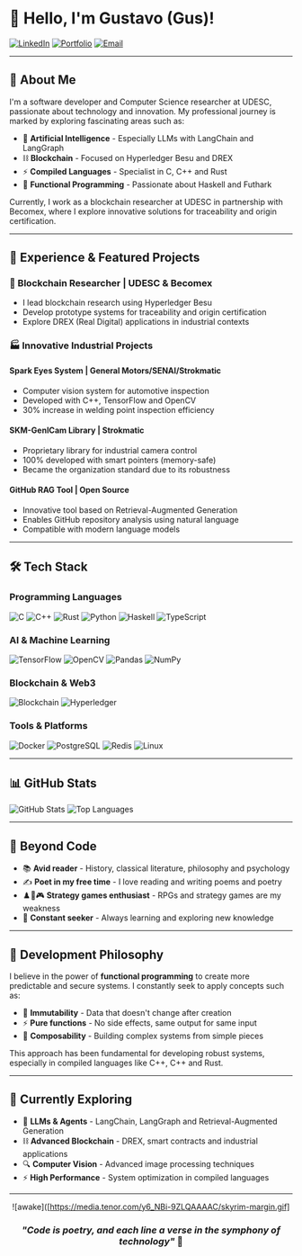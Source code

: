 # 👋 Hello, I'm Gustavo (Gus)!

[![LinkedIn](https://img.shields.io/badge/LinkedIn-0077B5?style=for-the-badge&logo=linkedin&logoColor=white)](https://www.linkedin.com/in/thecodergus)
[![Portfolio](https://img.shields.io/badge/Portfolio-000?style=for-the-badge&logo=vercel&logoColor=white)](https://thecodergus.github.io/)
[![Email](https://img.shields.io/badge/Gmail-D14836?style=for-the-badge&logo=gmail&logoColor=white)](mailto:gustavo.michels.de.camargo@gmail.com)

---

## 🚀 About Me

I'm a software developer and Computer Science researcher at UDESC, passionate about technology and innovation. My professional journey is marked by exploring fascinating areas such as:

- 🤖 **Artificial Intelligence** - Especially LLMs with LangChain and LangGraph
- ⛓️ **Blockchain** - Focused on Hyperledger Besu and DREX
- ⚡ **Compiled Languages** - Specialist in C, C++ and Rust
- 🧠 **Functional Programming** - Passionate about Haskell and Futhark

Currently, I work as a blockchain researcher at UDESC in partnership with Becomex, where I explore innovative solutions for traceability and origin certification.

---

## 💼 Experience & Featured Projects

### 🔬 Blockchain Researcher | UDESC & Becomex
- I lead blockchain research using Hyperledger Besu
- Develop prototype systems for traceability and origin certification
- Explore DREX (Real Digital) applications in industrial contexts

### 🏭 Innovative Industrial Projects

#### **Spark Eyes System** | General Motors/SENAI/Strokmatic
- Computer vision system for automotive inspection
- Developed with C++, TensorFlow and OpenCV
- 30% increase in welding point inspection efficiency

#### **SKM-GenICam Library** | Strokmatic
- Proprietary library for industrial camera control
- 100% developed with smart pointers (memory-safe)
- Became the organization standard due to its robustness

#### **GitHub RAG Tool** | Open Source
- Innovative tool based on Retrieval-Augmented Generation
- Enables GitHub repository analysis using natural language
- Compatible with modern language models

---

## 🛠️ Tech Stack

### Programming Languages
![C](https://img.shields.io/badge/C-00599C?style=for-the-badge&logo=c&logoColor=white)
![C++](https://img.shields.io/badge/C%2B%2B-00599C?style=for-the-badge&logo=c%2B%2B&logoColor=white)
![Rust](https://img.shields.io/badge/rust-%23000000.svg?style=for-the-badge&logo=rust&logoColor=white)
![Python](https://img.shields.io/badge/python-3670A0?style=for-the-badge&logo=python&logoColor=ffdd54)
![Haskell](https://img.shields.io/badge/Haskell-5e5086?style=for-the-badge&logo=haskell&logoColor=white)
![TypeScript](https://img.shields.io/badge/TypeScript-007ACC?style=for-the-badge&logo=typescript&logoColor=white)

### AI & Machine Learning
![TensorFlow](https://img.shields.io/badge/TensorFlow-%23FF6F00.svg?style=for-the-badge&logo=TensorFlow&logoColor=white)
![OpenCV](https://img.shields.io/badge/opencv-%23white.svg?style=for-the-badge&logo=opencv&logoColor=white)
![Pandas](https://img.shields.io/badge/pandas-%23150458.svg?style=for-the-badge&logo=pandas&logoColor=white)
![NumPy](https://img.shields.io/badge/numpy-%23013243.svg?style=for-the-badge&logo=numpy&logoColor=white)

### Blockchain & Web3
![Blockchain](https://img.shields.io/badge/blockchain-%23121011.svg?style=for-the-badge&logo=blockchain&logoColor=white)
![Hyperledger](https://img.shields.io/badge/hyperledger-%23121011.svg?style=for-the-badge&logo=hyperledger&logoColor=white)

### Tools & Platforms
![Docker](https://img.shields.io/badge/docker-%230db7ed.svg?style=for-the-badge&logo=docker&logoColor=white)
![PostgreSQL](https://img.shields.io/badge/PostgreSQL-316192?style=for-the-badge&logo=postgresql&logoColor=white)
![Redis](https://img.shields.io/badge/redis-%23DD0031.svg?style=for-the-badge&logo=redis&logoColor=white)
![Linux](https://img.shields.io/badge/Linux-FCC624?style=for-the-badge&logo=linux&logoColor=black)

---

## 📊 GitHub Stats

![GitHub Stats](https://github-readme-stats.vercel.app/api?username=thecodergus&show_icons=true&theme=radical)
![Top Languages](https://github-readme-stats.vercel.app/api/top-langs/?username=thecodergus&layout=compact&theme=radical)

---

## 🎨 Beyond Code

- 📚 **Avid reader** - History, classical literature, philosophy and psychology
- ✍️ **Poet in my free time** - I love reading and writing poems and poetry
- ♟️🏹🎮 **Strategy games enthusiast** - RPGs and strategy games are my weakness
- 🧘 **Constant seeker** - Always learning and exploring new knowledge

---

## 🌟 Development Philosophy

I believe in the power of **functional programming** to create more predictable and secure systems. I constantly seek to apply concepts such as:

- 🔄 **Immutability** - Data that doesn't change after creation
- ⚡ **Pure functions** - No side effects, same output for same input
- 🧩 **Composability** - Building complex systems from simple pieces

This approach has been fundamental for developing robust systems, especially in compiled languages like C++, C++ and Rust.

---

## 🚀 Currently Exploring

- 🤖 **LLMs & Agents** - LangChain, LangGraph and Retrieval-Augmented Generation
- ⛓️ **Advanced Blockchain** - DREX, smart contracts and industrial applications
- 🔍 **Computer Vision** - Advanced image processing techniques
- ⚡ **High Performance** - System optimization in compiled languages

---

<div align="center">
  
![awake]([https://media.tenor.com/y6_NBi-9ZLQAAAAC/skyrim-margin.gif]

### *"Code is poetry, and each line a verse in the symphony of technology"* 🎼

</div>

